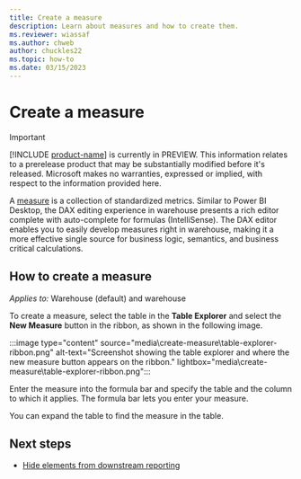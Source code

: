 ```yaml
---
title: Create a measure
description: Learn about measures and how to create them.
ms.reviewer: wiassaf
ms.author: chweb
author: chuckles22
ms.topic: how-to
ms.date: 03/15/2023
---
```


# Create a measure

> [!IMPORTANT]
> [!INCLUDE [product-name](../includes/product-name.md)] is currently in PREVIEW. This information relates to a prerelease product that may be substantially modified before it's released. Microsoft makes no warranties, expressed or implied, with respect to the information provided here.

A [measure](/power-bi/transform-model/desktop-measures) is a collection of standardized metrics. Similar to Power BI Desktop, the DAX editing experience in warehouse presents a rich editor complete with auto-complete for formulas (IntelliSense). The DAX editor enables you to easily develop measures right in warehouse, making it a more effective single source for business logic, semantics, and business critical calculations.

## How to create a measure

*Applies to:* Warehouse (default) and warehouse

To create a measure, select the table in the **Table Explorer** and select the **New Measure** button in the ribbon, as shown in the following image.

:::image type="content" source="media\create-measure\table-explorer-ribbon.png" alt-text="Screenshot showing the table explorer and where the new measure button appears on the ribbon." lightbox="media\create-measure\table-explorer-ribbon.png":::

Enter the measure into the formula bar and specify the table and the column to which it applies. The formula bar lets you enter your measure.

You can expand the table to find the measure in the table.

## Next steps

- [Hide elements from downstream reporting](hide-elements-downstream-reporting.md)
